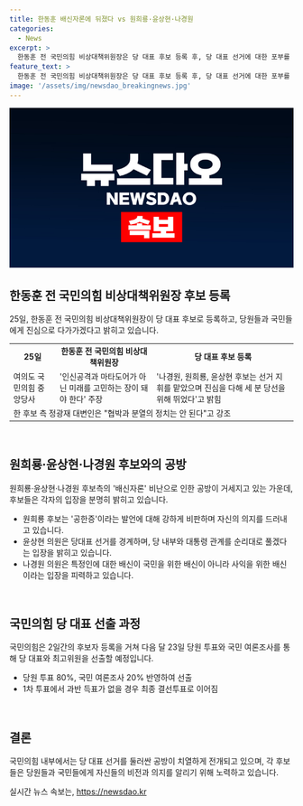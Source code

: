 ```yaml
---
title: 한동훈 배신자론에 뒤졌다 vs 원희룡·윤상현·나경원
categories:
  - News
excerpt: >
  한동훈 전 국민의힘 비상대책위원장은 당 대표 후보 등록 후, 당 대표 선거에 대한 포부를 밝혔다. 한동훈 후보는 이번 선거가 인신공격과 마타도어가 아닌 미래를 고민하는 장이 돼야 한다고 강조했으며, 지난 총선에서 함께 선거를 지휘했던 후보들에 대한 진심 언급으로 당원과 국민들에게 호소했다. 그러나 상대 후보들의 비난과 비판도 지속되고 있으며, 국민의힘은 후보자 등록을 마치고 당 대표와 최고위원을 선출할 예정이다.
feature_text: >
  한동훈 전 국민의힘 비상대책위원장은 당 대표 후보 등록 후, 당 대표 선거에 대한 포부를 밝혔다. 한동훈 후보는 이번 선거가 인신공격과 마타도어가 아닌 미래를 고민하는 장이 돼야 한다고 강조했으며, 지난 총선에서 함께 선거를 지휘했던 후보들에 대한 진심 언급으로 당원과 국민들에게 호소했다. 그러나 상대 후보들의 비난과 비판도 지속되고 있으며, 국민의힘은 후보자 등록을 마치고 당 대표와 최고위원을 선출할 예정이다.
image: '/assets/img/newsdao_breakingnews.jpg'
---
```


<p><img src="/assets/img/newsdao_breakingnews.jpg" alt="koreaapp 속보" /></p>

<h2 data-ke-size="size26">한동훈 전 국민의힘 비상대책위원장 후보 등록</h2>

<p data-ke-size="size16">25일, 한동훈 전 국민의힘 비상대책위원장이 당 대표 후보로 등록하고, 당원들과 국민들에게 진심으로 다가가겠다고 밝히고 있습니다.</p>

<table>
    <tr>
        <td style="text-align: center; height: 17px;"><b>25일</b></td>
        <td style="text-align: center; height: 17px;"><b>한동훈 전 국민의힘 비상대책위원장</b></td>
        <td style="text-align: center; height: 17px;"><b>당 대표 후보 등록</b></td>
    </tr>
    <tr>
        <td>여의도 국민의힘 중앙당사</td>
        <td>'인신공격과 마타도어가 아닌 미래를 고민하는 장이 돼야 한다' 주장</td>
        <td>'나경원, 원희룡, 윤상현 후보는 선거 지휘를 맡았으며 진심을 다해 세 분 당선을 위해 뛰었다'고 밝힘</td>
    </tr>
    <tr>
        <td colspan="3">한 후보 측 정광재 대변인은 "협박과 분열의 정치는 안 된다"고 강조</td>
    </tr>
</table>

<p data-ke-size="size16">&nbsp;</p>

<h2 data-ke-size="size26">원희룡·윤상현·나경원 후보와의 공방</h2>

<p data-ke-size="size16">원희룡·윤상현·나경원 후보측의 '배신자론' 비난으로 인한 공방이 거세지고 있는 가운데, 후보들은 각자의 입장을 분명히 밝히고 있습니다.</p>

<ul>
    <li>원희룡 후보는 '공한증'이라는 발언에 대해 강하게 비판하며 자신의 의지를 드러내고 있습니다.</li>
    <li>윤상현 의원은 당대표 선거를 경계하며, 당 내부와 대통령 관계를 순리대로 풀겠다는 입장을 밝히고 있습니다.</li>
    <li>나경원 의원은 특정인에 대한 배신이 국민을 위한 배신이 아니라 사익을 위한 배신이라는 입장을 피력하고 있습니다.</li>
</ul>

<p data-ke-size="size16">&nbsp;</p>

<h2 data-ke-size="size26">국민의힘 당 대표 선출 과정</h2>

<p data-ke-size="size16">국민의힘은 2일간의 후보자 등록을 거쳐 다음 달 23일 당원 투표와 국민 여론조사를 통해 당 대표와 최고위원을 선출할 예정입니다.</p>

<ul>
    <li>당원 투표 80%, 국민 여론조사 20% 반영하여 선출</li>
    <li>1차 투표에서 과반 득표가 없을 경우 최종 결선투표로 이어짐</li>
</ul>

<p data-ke-size="size16">&nbsp;</p>

<h2 data-ke-size="size26">결론</h2>

<p data-ke-size="size16">국민의힘 내부에서는 당 대표 선거를 둘러싼 공방이 치열하게 전개되고 있으며, 각 후보들은 당원들과 국민들에게 자신들의 비전과 의지를 알리기 위해 노력하고 있습니다.</p>
실시간 뉴스 속보는, <a href="https://newsdao.kr" rel="dofollow">https://newsdao.kr</a>


